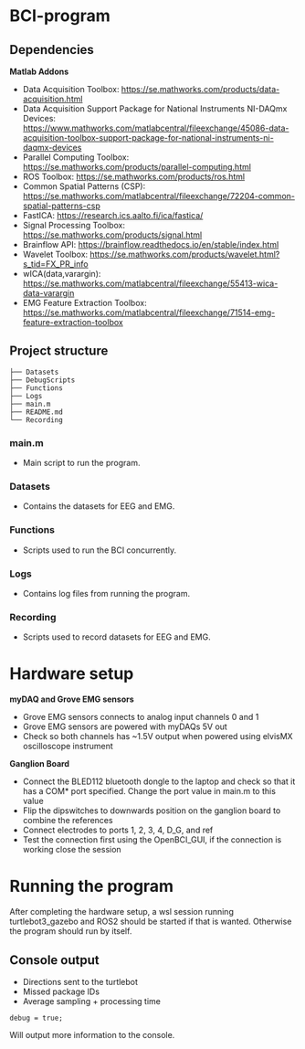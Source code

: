 # BCI-program
## Dependencies
  
**Matlab Addons**
- Data Acquisition Toolbox: https://se.mathworks.com/products/data-acquisition.html
- Data Acquisition Support Package for National Instruments NI-DAQmx Devices: https://www.mathworks.com/matlabcentral/fileexchange/45086-data-acquisition-toolbox-support-package-for-national-instruments-ni-daqmx-devices
- Parallel Computing Toolbox: https://se.mathworks.com/products/parallel-computing.html
- ROS Toolbox: https://se.mathworks.com/products/ros.html
- Common Spatial Patterns (CSP): https://se.mathworks.com/matlabcentral/fileexchange/72204-common-spatial-patterns-csp
- FastICA: https://research.ics.aalto.fi/ica/fastica/
- Signal Processing Toolbox: https://se.mathworks.com/products/signal.html
- Brainflow API: https://brainflow.readthedocs.io/en/stable/index.html
- Wavelet Toolbox: https://se.mathworks.com/products/wavelet.html?s_tid=FX_PR_info
- wICA(data,varargin): https://se.mathworks.com/matlabcentral/fileexchange/55413-wica-data-varargin
- EMG Feature Extraction Toolbox: https://se.mathworks.com/matlabcentral/fileexchange/71514-emg-feature-extraction-toolbox
  

## Project structure
```
├── Datasets
├── DebugScripts
├── Functions
├── Logs
├── main.m
├── README.md
└── Recording
```
### main.m
- Main script to run the program.
### Datasets
- Contains the datasets for EEG and EMG.
### Functions
- Scripts used to run the BCI concurrently.
### Logs
- Contains log files from running the program.
### Recording
- Scripts used to record datasets for EEG and EMG.

# Hardware setup
**myDAQ and Grove EMG sensors**
- Grove EMG sensors connects to analog input channels 0 and 1
- Grove EMG sensors are powered with myDAQs 5V out
- Check so both channels has ~1.5V output when powered using elvisMX oscilloscope instrument

**Ganglion Board**
- Connect the BLED112 bluetooth dongle to the laptop and check so that it has a COM* port specified. Change the port value in main.m to this value
- Flip the dipswitches to downwards position on the ganglion board to combine the references
- Connect electrodes to ports 1, 2, 3, 4, D_G, and ref
- Test the connection first using the OpenBCI_GUI, if the connection is working close the session
# Running the program
After completing the hardware setup, a wsl session running turtlebot3_gazebo and ROS2 should be started if that is wanted. Otherwise the program should run by itself.
## Console output
- Directions sent to the turtlebot
- Missed package IDs
- Average sampling + processing time
```
debug = true;
```
Will output more information to the console.
